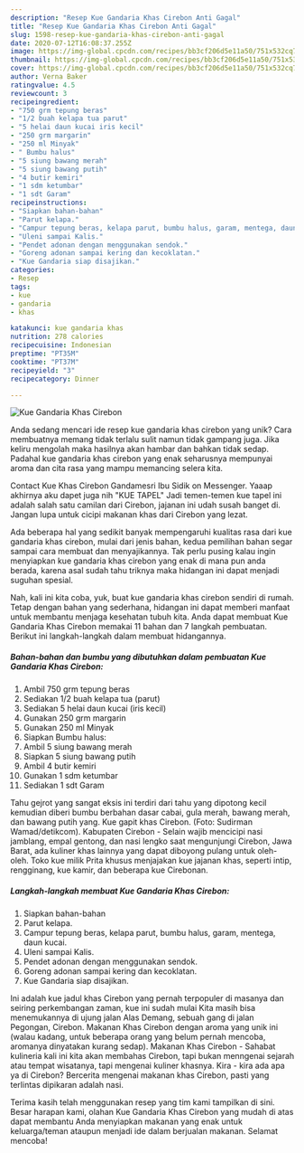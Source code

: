 ```yaml
---
description: "Resep Kue Gandaria Khas Cirebon Anti Gagal"
title: "Resep Kue Gandaria Khas Cirebon Anti Gagal"
slug: 1598-resep-kue-gandaria-khas-cirebon-anti-gagal
date: 2020-07-12T16:08:37.255Z
image: https://img-global.cpcdn.com/recipes/bb3cf206d5e11a50/751x532cq70/kue-gandaria-khas-cirebon-foto-resep-utama.jpg
thumbnail: https://img-global.cpcdn.com/recipes/bb3cf206d5e11a50/751x532cq70/kue-gandaria-khas-cirebon-foto-resep-utama.jpg
cover: https://img-global.cpcdn.com/recipes/bb3cf206d5e11a50/751x532cq70/kue-gandaria-khas-cirebon-foto-resep-utama.jpg
author: Verna Baker
ratingvalue: 4.5
reviewcount: 3
recipeingredient:
- "750 grm tepung beras"
- "1/2 buah kelapa tua parut"
- "5 helai daun kucai iris kecil"
- "250 grm margarin"
- "250 ml Minyak"
- " Bumbu halus"
- "5 siung bawang merah"
- "5 siung bawang putih"
- "4 butir kemiri"
- "1 sdm ketumbar"
- "1 sdt Garam"
recipeinstructions:
- "Siapkan bahan-bahan"
- "Parut kelapa."
- "Campur tepung beras, kelapa parut, bumbu halus, garam, mentega, daun kucai."
- "Uleni sampai Kalis."
- "Pendet adonan dengan menggunakan sendok."
- "Goreng adonan sampai kering dan kecoklatan."
- "Kue Gandaria siap disajikan."
categories:
- Resep
tags:
- kue
- gandaria
- khas

katakunci: kue gandaria khas 
nutrition: 278 calories
recipecuisine: Indonesian
preptime: "PT35M"
cooktime: "PT37M"
recipeyield: "3"
recipecategory: Dinner

---
```



![Kue Gandaria Khas Cirebon](https://img-global.cpcdn.com/recipes/bb3cf206d5e11a50/751x532cq70/kue-gandaria-khas-cirebon-foto-resep-utama.jpg)

Anda sedang mencari ide resep kue gandaria khas cirebon yang unik? Cara membuatnya memang tidak terlalu sulit namun tidak gampang juga. Jika keliru mengolah maka hasilnya akan hambar dan bahkan tidak sedap. Padahal kue gandaria khas cirebon yang enak seharusnya mempunyai aroma dan cita rasa yang mampu memancing selera kita.

Contact Kue Khas Cirebon Gandamesri Ibu Sidik on Messenger. Yaaap akhirnya aku dapet juga nih &#34;KUE TAPEL&#34; Jadi temen-temen kue tapel ini adalah salah satu camilan dari Cirebon, jajanan ini udah susah banget di. Jangan lupa untuk cicipi makanan khas dari Cirebon yang lezat.

Ada beberapa hal yang sedikit banyak mempengaruhi kualitas rasa dari kue gandaria khas cirebon, mulai dari jenis bahan, kedua pemilihan bahan segar sampai cara membuat dan menyajikannya. Tak perlu pusing kalau ingin menyiapkan kue gandaria khas cirebon yang enak di mana pun anda berada, karena asal sudah tahu triknya maka hidangan ini dapat menjadi suguhan spesial.


Nah, kali ini kita coba, yuk, buat kue gandaria khas cirebon sendiri di rumah. Tetap dengan bahan yang sederhana, hidangan ini dapat memberi manfaat untuk membantu menjaga kesehatan tubuh kita. Anda dapat membuat Kue Gandaria Khas Cirebon memakai 11 bahan dan 7 langkah pembuatan. Berikut ini langkah-langkah dalam membuat hidangannya.

<!--inarticleads1-->

##### Bahan-bahan dan bumbu yang dibutuhkan dalam pembuatan Kue Gandaria Khas Cirebon:

1. Ambil 750 grm tepung beras
1. Sediakan 1/2 buah kelapa tua (parut)
1. Sediakan 5 helai daun kucai (iris kecil)
1. Gunakan 250 grm margarin
1. Gunakan 250 ml Minyak
1. Siapkan  Bumbu halus:
1. Ambil 5 siung bawang merah
1. Siapkan 5 siung bawang putih
1. Ambil 4 butir kemiri
1. Gunakan 1 sdm ketumbar
1. Sediakan 1 sdt Garam


Tahu gejrot yang sangat eksis ini terdiri dari tahu yang dipotong kecil kemudian diberi bumbu berbahan dasar cabai, gula merah, bawang merah, dan bawang putih yang. Kue gapit khas Cirebon. (Foto: Sudirman Wamad/detikcom). Kabupaten Cirebon - Selain wajib mencicipi nasi jamblang, empal gentong, dan nasi lengko saat mengunjungi Cirebon, Jawa Barat, ada kuliner khas lainnya yang dapat diboyong pulang untuk oleh-oleh. Toko kue milik Prita khusus menjajakan kue jajanan khas, seperti intip, rengginang, kue kamir, dan beberapa kue Cirebonan. 

<!--inarticleads2-->

##### Langkah-langkah membuat Kue Gandaria Khas Cirebon:

1. Siapkan bahan-bahan
1. Parut kelapa.
1. Campur tepung beras, kelapa parut, bumbu halus, garam, mentega, daun kucai.
1. Uleni sampai Kalis.
1. Pendet adonan dengan menggunakan sendok.
1. Goreng adonan sampai kering dan kecoklatan.
1. Kue Gandaria siap disajikan.


Ini adalah kue jadul khas Cirebon yang pernah terpopuler di masanya dan seiring perkembangan zaman, kue ini sudah mulai Kita masih bisa menemukannya di ujung jalan Alas Demang, sebuah gang di jalan Pegongan, Cirebon. Makanan Khas Cirebon dengan aroma yang unik ini (walau kadang, untuk beberapa orang yang belum pernah mencoba, aromanya dinyatakan kurang sedap). Makanan Khas Cirebon - Sahabat kulineria kali ini kita akan membahas Cirebon, tapi bukan menngenai sejarah atau tempat wisatanya, tapi mengenai kuliner khasnya. Kira - kira ada apa ya di Cirebon? Bercerita mengenai makanan khas Cirebon, pasti yang terlintas dipikaran adalah nasi. 

Terima kasih telah menggunakan resep yang tim kami tampilkan di sini. Besar harapan kami, olahan Kue Gandaria Khas Cirebon yang mudah di atas dapat membantu Anda menyiapkan makanan yang enak untuk keluarga/teman ataupun menjadi ide dalam berjualan makanan. Selamat mencoba!
